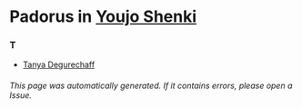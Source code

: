 # Padorus in [Youjo Shenki](https://myanimelist.net/anime/34742/Youjo_Shenki)

### T
* [Tanya Degurechaff](https://github.com/shadow578/Project-Padoru/blob/master/table-of-contents/characters/TanyaDegurechaff.md)

###### This page was automatically generated. If it contains errors, please open a Issue.
